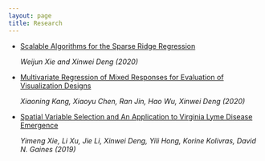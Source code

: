 ```yaml
---
layout: page
title: Research
---
```


- [Scalable Algorithms for the Sparse Ridge Regression](https://arxiv.org/abs/1806.03756)

	*Weijun Xie and Xinwei Deng (2020)*

- [Multivariate Regression of Mixed Responses for Evaluation of Visualization Designs](https://arxiv.org/abs/2004.02051)
	
	*Xiaoning Kang, Xiaoyu Chen, Ran Jin, Hao Wu, Xinwei Deng (2020)*

- [Spatial Variable Selection and An Application to Virginia Lyme Disease Emergence](https://arxiv.org/abs/1809.06418)

	*Yimeng Xie, Li Xu, Jie Li, Xinwei Deng, Yili Hong, Korine Kolivras, David N. Gaines (2019)*

